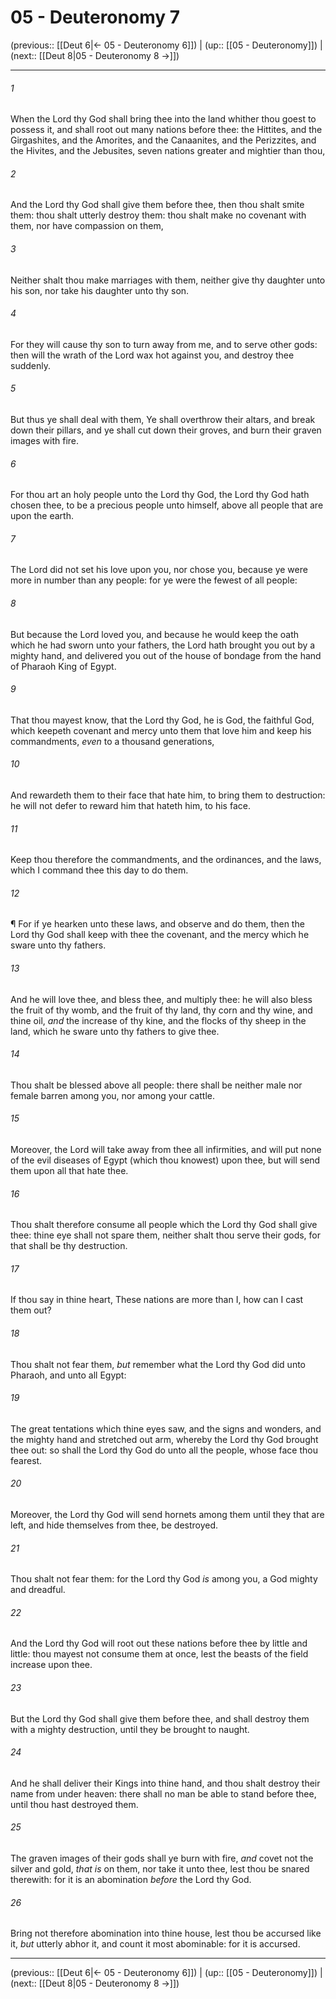 # 05 - Deuteronomy 7

(previous:: [[Deut 6|← 05 - Deuteronomy 6]]) | (up:: [[05 - Deuteronomy]]) | (next:: [[Deut 8|05 - Deuteronomy 8 →]])

***


###### 1 
When the Lord thy God shall bring thee into the land whither thou goest to possess it, and shall root out many nations before thee: the Hittites, and the Girgashites, and the Amorites, and the Canaanites, and the Perizzites, and the Hivites, and the Jebusites, seven nations greater and mightier than thou, 

###### 2 
And the Lord thy God shall give them before thee, then thou shalt smite them: thou shalt utterly destroy them: thou shalt make no covenant with them, nor have compassion on them, 

###### 3 
Neither shalt thou make marriages with them, neither give thy daughter unto his son, nor take his daughter unto thy son. 

###### 4 
For they will cause thy son to turn away from me, and to serve other gods: then will the wrath of the Lord wax hot against you, and destroy thee suddenly. 

###### 5 
But thus ye shall deal with them, Ye shall overthrow their altars, and break down their pillars, and ye shall cut down their groves, and burn their graven images with fire. 

###### 6 
For thou art an holy people unto the Lord thy God, the Lord thy God hath chosen thee, to be a precious people unto himself, above all people that are upon the earth. 

###### 7 
The Lord did not set his love upon you, nor chose you, because ye were more in number than any people: for ye were the fewest of all people: 

###### 8 
But because the Lord loved you, and because he would keep the oath which he had sworn unto your fathers, the Lord hath brought you out by a mighty hand, and delivered you out of the house of bondage from the hand of Pharaoh King of Egypt. 

###### 9 
That thou mayest know, that the Lord thy God, he is God, the faithful God, which keepeth covenant and mercy unto them that love him and keep his commandments, _even_ to a thousand generations, 

###### 10 
And rewardeth them to their face that hate him, to bring them to destruction: he will not defer to reward him that hateth him, to his face. 

###### 11 
Keep thou therefore the commandments, and the ordinances, and the laws, which I command thee this day to do them. 

###### 12 
¶ For if ye hearken unto these laws, and observe and do them, then the Lord thy God shall keep with thee the covenant, and the mercy which he sware unto thy fathers. 

###### 13 
And he will love thee, and bless thee, and multiply thee: he will also bless the fruit of thy womb, and the fruit of thy land, thy corn and thy wine, and thine oil, _and_ the increase of thy kine, and the flocks of thy sheep in the land, which he sware unto thy fathers to give thee. 

###### 14 
Thou shalt be blessed above all people: there shall be neither male nor female barren among you, nor among your cattle. 

###### 15 
Moreover, the Lord will take away from thee all infirmities, and will put none of the evil diseases of Egypt (which thou knowest) upon thee, but will send them upon all that hate thee. 

###### 16 
Thou shalt therefore consume all people which the Lord thy God shall give thee: thine eye shall not spare them, neither shalt thou serve their gods, for that shall be thy destruction. 

###### 17 
If thou say in thine heart, These nations are more than I, how can I cast them out? 

###### 18 
Thou shalt not fear them, _but_ remember what the Lord thy God did unto Pharaoh, and unto all Egypt: 

###### 19 
The great tentations which thine eyes saw, and the signs and wonders, and the mighty hand and stretched out arm, whereby the Lord thy God brought thee out: so shall the Lord thy God do unto all the people, whose face thou fearest. 

###### 20 
Moreover, the Lord thy God will send hornets among them until they that are left, and hide themselves from thee, be destroyed. 

###### 21 
Thou shalt not fear them: for the Lord thy God _is_ among you, a God mighty and dreadful. 

###### 22 
And the Lord thy God will root out these nations before thee by little and little: thou mayest not consume them at once, lest the beasts of the field increase upon thee. 

###### 23 
But the Lord thy God shall give them before thee, and shall destroy them with a mighty destruction, until they be brought to naught. 

###### 24 
And he shall deliver their Kings into thine hand, and thou shalt destroy their name from under heaven: there shall no man be able to stand before thee, until thou hast destroyed them. 

###### 25 
The graven images of their gods shall ye burn with fire, _and_ covet not the silver and gold, _that is_ on them, nor take it unto thee, lest thou be snared therewith: for it is an abomination _before_ the Lord thy God. 

###### 26 
Bring not therefore abomination into thine house, lest thou be accursed like it, _but_ utterly abhor it, and count it most abominable: for it is accursed.

***

(previous:: [[Deut 6|← 05 - Deuteronomy 6]]) | (up:: [[05 - Deuteronomy]]) | (next:: [[Deut 8|05 - Deuteronomy 8 →]])
